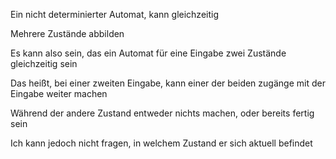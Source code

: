 Ein nicht determinierter Automat, kann gleichzeitig

Mehrere Zustände abbilden

Es kann also sein, das ein Automat für eine Eingabe zwei Zustände gleichzeitig sein

Das heißt, bei einer zweiten Eingabe, kann einer der beiden zugänge mit der Eingabe weiter machen

Während der andere Zustand entweder nichts machen, oder bereits fertig sein

Ich kann jedoch nicht fragen, in welchem Zustand er sich aktuell befindet